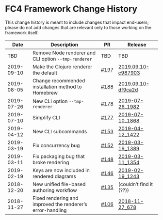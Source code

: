 # FC4 Framework Change History

This change history is meant to include changes that impact end-users; please do not add changes
that are relevant only to those working on the framework itself.

Date | Description | PR | Release
-- | -- | -- | --
TBD | Remove Node renderer and CLI option `--tmp-renderer` | TBD | TBD
2019-09-10 | Make the Clojure renderer the default | [#197](https://github.com/FundingCircle/fc4-framework/pull/197) | [2019.09.10-c987903](https://github.com/FundingCircle/fc4-framework/releases/tag/release_2019.09.10-c987903)
2019-08-05 | Change recommended installation method to Homebrew | [#188](https://github.com/FundingCircle/fc4-framework/pull/188) | [2019.09.10-df9ca2d](https://github.com/FundingCircle/fc4-framework/releases/tag/release_2019.09.10-df9ca2d)
2019-07-26 | New CLI option `--tmp-renderer`  | [#178](https://github.com/FundingCircle/fc4-framework/pull/178) | [2019-07-26_1982](https://github.com/FundingCircle/fc4-framework/releases/tag/release_2019-07-26_1982)
2019-07-10 | Simplify CLI  | [#177](https://github.com/FundingCircle/fc4-framework/pull/177)  |  [2019-07-10_1868](https://github.com/FundingCircle/fc4-framework/releases/tag/release_2019-07-10_1868)
2019-04-12 | New CLI subcommands | [#153](https://github.com/FundingCircle/fc4-framework/pull/153) | [2019-04-12_1422](https://github.com/FundingCircle/fc4-framework/releases/tag/release_2019-04-12_1422)
2019-03-19 | Fix concurrency bug | [#152](https://github.com/FundingCircle/fc4-framework/pull/152) | [2019-03-19_1389](https://github.com/FundingCircle/fc4-framework/releases/tag/release_2019-03-19_1389)
2019-03-11 | Fix packaging bug that broke rendering | [#148](https://github.com/FundingCircle/fc4-framework/pull/148) | [2019-03-11_1354](https://github.com/FundingCircle/fc4-framework/releases/tag/release_2019-03-11_1354)
2019-02-19 | Keys are now included in rendered diagrams | [#146](https://github.com/FundingCircle/fc4-framework/pull/146) | [2019-02-19_1243](https://github.com/FundingCircle/fc4-framework/releases/tag/release_2019-02-19_1243)
2018-12-20 | New unified file-based authoring workflow | [#135](https://github.com/FundingCircle/fc4-framework/pull/135) | (couldn’t find it (??))
2018-11-27 | Fixed rendering and improved the renderer’s error-handling | [#106](https://github.com/FundingCircle/fc4-framework/pull/106) | [2018-11-27_678](https://github.com/FundingCircle/fc4-framework/releases/tag/master_2018-11-27_678)
